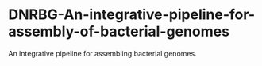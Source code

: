 # DNRBG-An-integrative-pipeline-for-assembly-of-bacterial-genomes
An integrative pipeline for assembling bacterial genomes.
